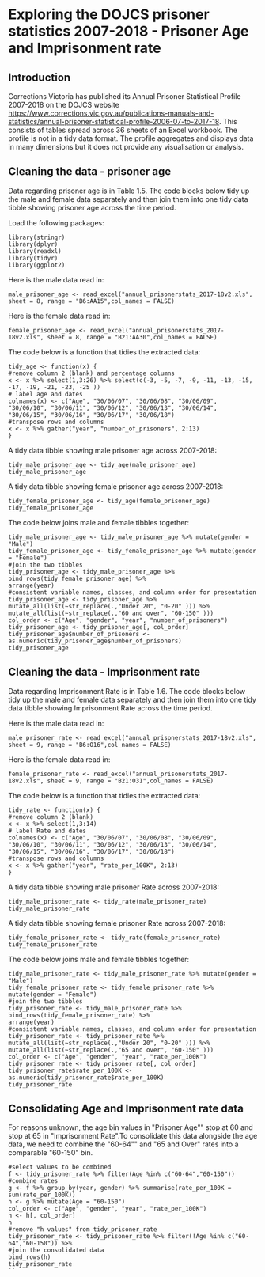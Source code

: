 # Exploring the DOJCS prisoner statistics 2007-2018 - Prisoner Age and Imprisonment rate
## Introduction
Corrections Victoria has published its Annual Prisoner Statistical Profile 2007-2018 on the DOJCS website <https://www.corrections.vic.gov.au/publications-manuals-and-statistics/annual-prisoner-statistical-profile-2006-07-to-2017-18>. This consists of tables spread across 36 sheets of an Excel workbook. The profile is not in a tidy data format. The profile aggregates and displays data in many dimensions but it does not provide any visualisation or analysis.

## Cleaning the data - prisoner age
Data regarding prisoner age is in Table 1.5. The code blocks below tidy up the male and female data separately and then join them into one tidy data tibble showing prisoner age across the time period.

Load the following packages:
```{r}
library(stringr)
library(dplyr)
library(readxl)
library(tidyr)
library(ggplot2)
```

Here is the male data read in:
```{r}
male_prisoner_age <- read_excel("annual_prisonerstats_2017-18v2.xls", sheet = 8, range = "B6:AA15",col_names = FALSE)
```
Here is the female data read in:
```{r}
female_prisoner_age <- read_excel("annual_prisonerstats_2017-18v2.xls", sheet = 8, range = "B21:AA30",col_names = FALSE)
```
The code below is a function that tidies the extracted data:
```{r}
tidy_age <- function(x) {
#remove column 2 (blank) and percentage columns
x <- x %>% select(1,3:26) %>% select(c(-3, -5, -7, -9, -11, -13, -15, -17, -19, -21, -23, -25 ))
# label age and dates
colnames(x) <- c("Age", "30/06/07", "30/06/08", "30/06/09", "30/06/10", "30/06/11", "30/06/12", "30/06/13", "30/06/14", "30/06/15", "30/06/16", "30/06/17", "30/06/18")
#transpose rows and columns
x <- x %>% gather("year", "number_of_prisoners", 2:13)
}
```
A tidy data tibble showing male prisoner age across 2007-2018:
```{r}
tidy_male_prisoner_age <- tidy_age(male_prisoner_age)
tidy_male_prisoner_age
```
A tidy data tibble showing female prisoner age across 2007-2018:
```{r}
tidy_female_prisoner_age <- tidy_age(female_prisoner_age)
tidy_female_prisoner_age
```
The code below joins male and female tibbles together:
```{r}
tidy_male_prisoner_age <- tidy_male_prisoner_age %>% mutate(gender = "Male")
tidy_female_prisoner_age <- tidy_female_prisoner_age %>% mutate(gender = "Female")
#join the two tibbles
tidy_prisoner_age <- tidy_male_prisoner_age %>%
bind_rows(tidy_female_prisoner_age) %>%
arrange(year)
#consistent variable names, classes, and column order for presentation
tidy_prisoner_age <- tidy_prisoner_age %>% 
mutate_all(list(~str_replace(.,"Under 20", "0-20" ))) %>% 
mutate_all(list(~str_replace(.,"60 and over", "60-150" ))) 
col_order <- c("Age", "gender", "year", "number_of_prisoners")
tidy_prisoner_age <- tidy_prisoner_age[, col_order]
tidy_prisoner_age$number_of_prisoners <- as.numeric(tidy_prisoner_age$number_of_prisoners)
tidy_prisoner_age
```
## Cleaning the data - Imprisonment rate
Data regarding Imprisonment Rate is in Table 1.6. The code blocks below tidy up the male and female data separately and then join them into one tidy data tibble showing Imprisonment Rate across the time period.

Here is the male data read in:
```{r}
male_prisoner_rate <- read_excel("annual_prisonerstats_2017-18v2.xls", sheet = 9, range = "B6:O16",col_names = FALSE)
```
Here is the female data read in:
```{r}
female_prisoner_rate <- read_excel("annual_prisonerstats_2017-18v2.xls", sheet = 9, range = "B21:O31",col_names = FALSE)
```
The code below is a function that tidies the extracted data:
```{r}
tidy_rate <- function(x) {
#remove column 2 (blank)
x <- x %>% select(1,3:14)
# label Rate and dates
colnames(x) <- c("Age", "30/06/07", "30/06/08", "30/06/09", "30/06/10", "30/06/11", "30/06/12", "30/06/13", "30/06/14", "30/06/15", "30/06/16", "30/06/17", "30/06/18")
#transpose rows and columns
x <- x %>% gather("year", "rate_per_100K", 2:13)
}
```
A tidy data tibble showing male prisoner Rate across 2007-2018:
```{r}
tidy_male_prisoner_rate <- tidy_rate(male_prisoner_rate)
tidy_male_prisoner_rate
```
A tidy data tibble showing female prisoner Rate across 2007-2018:
```{r}
tidy_female_prisoner_rate <- tidy_rate(female_prisoner_rate)
tidy_female_prisoner_rate
```
The code below joins male and female tibbles together:
```{r}
tidy_male_prisoner_rate <- tidy_male_prisoner_rate %>% mutate(gender = "Male")
tidy_female_prisoner_rate <- tidy_female_prisoner_rate %>% mutate(gender = "Female")
#join the two tibbles
tidy_prisoner_rate <- tidy_male_prisoner_rate %>%
bind_rows(tidy_female_prisoner_rate) %>%
arrange(year)
#consistent variable names, classes, and column order for presentation
tidy_prisoner_rate <- tidy_prisoner_rate %>% 
mutate_all(list(~str_replace(.,"Under 20", "0-20" ))) %>% 
mutate_all(list(~str_replace(.,"65 and over", "60-150" ))) 
col_order <- c("Age", "gender", "year", "rate_per_100K")
tidy_prisoner_rate <- tidy_prisoner_rate[, col_order]
tidy_prisoner_rate$rate_per_100K <- as.numeric(tidy_prisoner_rate$rate_per_100K)
tidy_prisoner_rate
```
## Consolidating Age and Imprisonment rate data
For reasons unknown, the age bin values in "Prisoner Age"" stop at 60 and stop at 65 in "Imprisonment Rate".To consolidate this data alongside the age data, we need to combine the "60-64"" and "65 and Over" rates into a comparable "60-150" bin.
```{r}
#select values to be combined
f <- tidy_prisoner_rate %>% filter(Age %in% c("60-64","60-150")) 
#combine rates
g <- f %>% group_by(year, gender) %>% summarise(rate_per_100K = sum(rate_per_100K))
h <- g %>% mutate(Age = "60-150")
col_order <- c("Age", "gender", "year", "rate_per_100K")
h <- h[, col_order]
h
#remove "h values" from tidy_prisoner_rate
tidy_prisoner_rate <- tidy_prisoner_rate %>% filter(!Age %in% c("60-64","60-150")) %>%
#join the consolidated data
bind_rows(h) 
tidy_prisoner_rate
``
 






